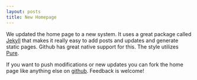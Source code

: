 ```yaml
---
layout: posts
title: New Homepage 
---
```


We updated the home page to a new system. It uses a great package called [Jekyll](http://http://jekyllrb.com/) that makes it really easy to add posts and updates and generate static pages. Github has great native support for this. The style utilizes [Pure](http://purecss.io/).

If you want to push modifications or new updates you can fork the home page like anything else on [github](https://github.com/TauLabs/taulabs.github.com). Feedback is welcome!
